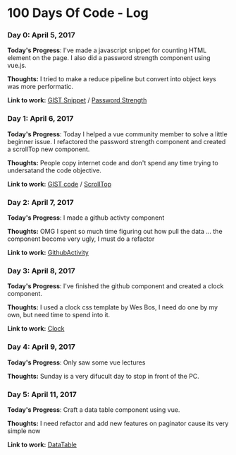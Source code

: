 # 100 Days Of Code - Log

### Day 0: April 5, 2017

**Today's Progress**: I've made a javascript snippet for counting HTML element on the page. I also did a password strength component using vue.js.

**Thoughts:** I tried to make a reduce pipeline but convert into object keys was more performatic.

**Link to work:** [GIST Snippet](https://gist.github.com/MarioJuniorPro/2b136a304ab4b8e433985445b6aea403) / [Password Strength](https://github.com/MarioJuniorPro/vue-everyday-component/blob/master/src/components/day2/PasswordStrength.vue)


### Day 1: April 6, 2017

**Today's Progress**: Today I helped a vue community member to solve a little beginner issue. I refactored the password strength component and created a scrollTop new component.

**Thoughts:** People copy internet code and don't spend any time trying to undersatand the code objective.

**Link to work:** [GIST code](https://gist.github.com/ViniciusColares/dfb5028a3d311f00819ae0dccf6976c3) / 
[ScrollTop](https://github.com/MarioJuniorPro/vue-everyday-component/blob/master/src/components/day3/ScrollTop.vue)

### Day 2: April 7, 2017

**Today's Progress**: I made a github activty component

**Thoughts:** OMG I spent so much time figuring out how pull the data ... the component become very ugly, I must do a refactor

**Link to work:** [GithubActivity](https://github.com/MarioJuniorPro/vue-everyday-component/blob/master/src/components/day4/GithubActivity.vue)

### Day 3: April 8, 2017

**Today's Progress**: I've finished the github component and created a clock component.

**Thoughts:** I used a clock css template by Wes Bos, I need do one by my own, but need time to spend into it.

**Link to work:** [Clock](https://github.com/MarioJuniorPro/vue-everyday-component/blob/master/src/components/day5/Clock.vue)

### Day 4: April 9, 2017

**Today's Progress**: Only saw some vue lectures

**Thoughts:** Sunday is a very difucult day to stop in front of the PC.

### Day 5: April 11, 2017

**Today's Progress**: Craft a data table component using vue.

**Thoughts:** I need refactor and add new features on paginator cause its very simple now

**Link to work:** [DataTable](https://github.com/MarioJuniorPro/vue-everyday-component/blob/master/src/components/day6/DataTable.vue)






<!--### Day 0: February 30, 2016 (Example 2)
##### (delete me or comment me out)

**Today's Progress**: Fixed CSS, worked on canvas functionality for the app.

**Thoughts**: I really struggled with CSS, but, overall, I feel like I am slowly getting better at it. Canvas is still new for me, but I managed to figure out some basic functionality.

**Link(s) to work**: [Calculator App](http://www.example.com)


### Day 1: June 27, Monday

**Today's Progress**: I've gone through many exercises on FreeCodeCamp.

**Thoughts** I've recently started coding, and it's a great feeling when I finally solve an algorithm challenge after a lot of attempts and hours spent.

**Link(s) to work**
1. [Find the Longest Word in a String](https://www.freecodecamp.com/challenges/find-the-longest-word-in-a-string)
2. [Title Case a Sentence](https://www.freecodecamp.com/challenges/title-case-a-sentence)-->
